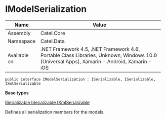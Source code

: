 

# IModelSerialization

Name|Value
---|---
Assembly|Catel.Core
Namespace|Catel.Data
Available on|.NET Framework 4.5, .NET Framework 4.6, Portable Class Libraries, Unknown, Windows 10.0 (Universal Apps), Xamarin - Android, Xamarin - iOS

```
public interface IModelSerialization : ISerializable, ISerializable, IXmlSerializable
```

**Base types**

[ISerializable](/Catel.Core\Catel\Runtime\Serialization\ISerializable.md),[ISerializable](),[IXmlSerializable]()


Defines all serialization members for the models.



